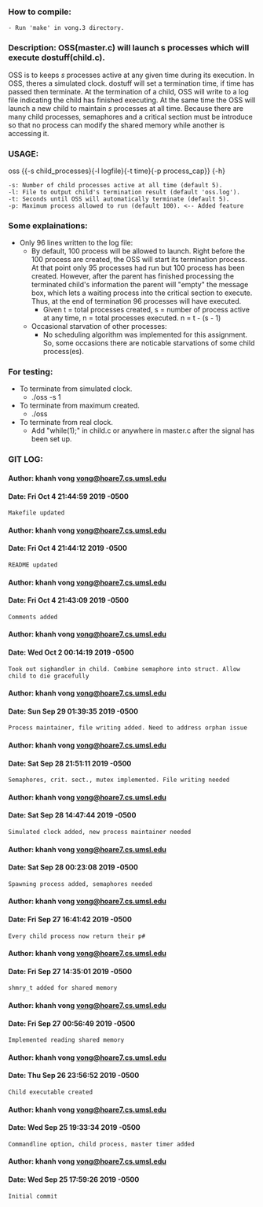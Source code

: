 ### How to compile:
	- Run 'make' in vong.3 directory.

### Description: OSS(master.c) will launch s processes which will execute dostuff(child.c).
OSS is to keeps *s* processes active at any given time during its execution. In OSS, theres a simulated clock. dostuff will set a termination time, if time has passed then terminate.  At the termination of a child, OSS will write to a log file indicating the child has finished executing. At the same time the OSS will launch a new child to maintain *s* processes at all time. Because there are many child processes, semaphores and a critical section must be introduce so that no process can modify the shared memory while another is accessing it.

### USAGE: 
oss {{-s child\_processes}{-l logfile}{-t time}{-p process\_cap}} {-h}

    -s: Number of child processes active at all time (default 5).
	-l: File to output child's termination result (default 'oss.log').
	-t: Seconds until OSS will automatically terminate (default 5).
	-p: Maximum process allowed to run (default 100). <-- Added feature

### Some explainations:
- Only 96 lines written to the log file:
    - By default, 100 process will be allowed to launch. Right before the 100 process are created, the OSS will start its termination process. At that point only 95 processes had run but 100 process has been created. However, after the parent has finished processing the terminated child's information the parent will "empty" the message box, which lets a waiting process into the critical section to execute. Thus, at the end of termination 96 processes will have executed.
        - Given t = total processes created, s = number of process active at any time, n = total processes executed.
					n = t - (s - 1)
	- Occasional starvation of other processes:
		- No scheduling algorithm was implemented for this assignment. So, some occasions there are noticable starvations of some child process(es).

### For testing:
- To terminate from simulated clock.
    - ./oss -s 1
- To terminate from maximum created.
    - ./oss
- To terminate from real clock.
    - Add "while(1);" in child.c or anywhere in master.c after the signal has been set up.


### GIT LOG:

#### Author: khanh vong <vong@hoare7.cs.umsl.edu>
#### Date:   Fri Oct 4 21:44:59 2019 -0500

    Makefile updated

#### Author: khanh vong <vong@hoare7.cs.umsl.edu>
#### Date:   Fri Oct 4 21:44:12 2019 -0500

    README updated

#### Author: khanh vong <vong@hoare7.cs.umsl.edu>
#### Date:   Fri Oct 4 21:43:09 2019 -0500

    Comments added

#### Author: khanh vong <vong@hoare7.cs.umsl.edu>
#### Date:   Wed Oct 2 00:14:19 2019 -0500

    Took out sighandler in child. Combine semaphore into struct. Allow child to die gracefully

#### Author: khanh vong <vong@hoare7.cs.umsl.edu>
#### Date:   Sun Sep 29 01:39:35 2019 -0500

    Process maintainer, file writing added. Need to address orphan issue

#### Author: khanh vong <vong@hoare7.cs.umsl.edu>
#### Date:   Sat Sep 28 21:51:11 2019 -0500

    Semaphores, crit. sect., mutex implemented. File writing needed

#### Author: khanh vong <vong@hoare7.cs.umsl.edu>
#### Date:   Sat Sep 28 14:47:44 2019 -0500

    Simulated clock added, new process maintainer needed

#### Author: khanh vong <vong@hoare7.cs.umsl.edu>
#### Date:   Sat Sep 28 00:23:08 2019 -0500

    Spawning process added, semaphores needed

#### Author: khanh vong <vong@hoare7.cs.umsl.edu>
#### Date:   Fri Sep 27 16:41:42 2019 -0500

    Every child process now return their p#

#### Author: khanh vong <vong@hoare7.cs.umsl.edu>
#### Date:   Fri Sep 27 14:35:01 2019 -0500

    shmry_t added for shared memory

#### Author: khanh vong <vong@hoare7.cs.umsl.edu>
#### Date:   Fri Sep 27 00:56:49 2019 -0500

    Implemented reading shared memory

#### Author: khanh vong <vong@hoare7.cs.umsl.edu>
#### Date:   Thu Sep 26 23:56:52 2019 -0500

    Child executable created

#### Author: khanh vong <vong@hoare7.cs.umsl.edu>
#### Date:   Wed Sep 25 19:33:34 2019 -0500

    Commandline option, child process, master timer added

#### Author: khanh vong <vong@hoare7.cs.umsl.edu>
#### Date:   Wed Sep 25 17:59:26 2019 -0500

    Initial commit
